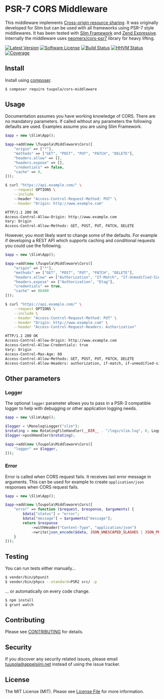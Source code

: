 # PSR-7 CORS Middleware

This middleware implements [Cross-origin resource sharing](https://en.wikipedia.org/wiki/Cross-origin_resource_sharing). It was originally developed for Slim but can be used with all frameworks using PSR-7 style middlewares. It has been tested  with [Slim Framework](http://www.slimframework.com/) and [Zend Expressive](https://zendframework.github.io/zend-expressive/). Internally the middleware uses [neomerx/cors-psr7](https://github.com/neomerx/cors-psr7) library for heavy lifting.

[![Latest Version](https://img.shields.io/packagist/v/tuupola/cors-middleware.svg?style=flat-square)](https://packagist.org/packages/tuupola/cors-middleware)
[![Software License](https://img.shields.io/badge/license-MIT-brightgreen.svg?style=flat-square)](LICENSE.md)
[![Build Status](https://img.shields.io/travis/tuupola/cors-middleware/master.svg?style=flat-square)](https://travis-ci.org/tuupola/cors-middleware)
[![HHVM Status](https://img.shields.io/hhvm/tuupola/cors-middleware.svg?style=flat-square)](http://hhvm.h4cc.de/package/tuupola/cors-middleware)
[![Coverage](http://img.shields.io/codecov/c/github/tuupola/cors-middleware.svg?style=flat-square)](https://codecov.io/github/tuupola/cors-middleware)

## Install

Install using [composer](https://getcomposer.org/).

``` bash
$ composer require tuupola/cors-middleware
```

## Usage

Documentation assumes you have working knowledge of CORS. There are no mandatory parameters. If called without any parameters the following defaults are used. Examples assume you are using Slim Framework.

```php
$app = new \Slim\App();

$app->add(new \Tuupola\Middleware\Cors([
    "origin" => ["*"],
    "methods" => ["GET", "POST", "PUT", "PATCH", "DELETE"],
    "headers.allow" => [],
    "headers.expose" => [],
    "credentials" => false,
    "cache" => 0,
]));
```

```bash
$ curl "https://api.example.com/" \
    --request OPTIONS \
    --include
    --header "Access-Control-Request-Method: PUT" \
    --header "Origin: http://www.example.com"

HTTP/1.1 200 OK
Access-Control-Allow-Origin: http://www.example.com
Vary: Origin
Access-Control-Allow-Methods: GET, POST, PUT, PATCH, DELETE
```

However, you most likely want to change some of the defaults. For example if developing a REST API which supports caching and conditional requests you could use the following.


```php
$app = new \Slim\App();

$app->add(new \Tuupola\Middleware\Cors([
    "origin" => ["*"],
    "methods" => ["GET", "POST", "PUT", "PATCH", "DELETE"],
    "headers.allow" => ["Authorization", "If-Match", "If-Unmodified-Since"],
    "headers.expose" => ["Authorization", "Etag"],
    "credentials" => true,
    "cache" => 86400
]));
```

```bash
$ curl "https://api.example.com/" \
    --request OPTIONS \
    --include \
    --header "Access-Control-Request-Method: PUT" \
    --header "Origin: http://www.example.com" \
    --header "Access-Control-Request-Headers: Authorization"

HTTP/1.1 200 OK
Access-Control-Allow-Origin: http://www.example.com
Access-Control-Allow-Credentials: true
Vary: Origin
Access-Control-Max-Age: 60
Access-Control-Allow-Methods: GET, POST, PUT, PATCH, DELETE
Access-Control-Allow-Headers: authorization, if-match, if-unmodified-since
```

## Other parameters

### Logger

The optional `logger` parameter allows you to pass in a PSR-3 compatible logger to help with debugging or other application logging needs.

``` php
$app = new \Slim\App();

$logger = \Monolog\Logger("slim");
$rotating = new RotatingFileHandler(__DIR__ . "/logs/slim.log", 0, Logger::DEBUG);
$logger->pushHandler($rotating);

$app->add(new \Tuupola\Middleware\Cors([
    "logger" => $logger,
]));
```

### Error

Error is called when CORS request fails. It receives last error message in arguments. This can be used for example to create `application/json` responses when CORS request fails.

``` php
$app = new \Slim\App();

$app->add(new \Tuupola\Middleware\Cors([
    "error" => function ($request, $response, $arguments) {
        $data["status"] = "error";
        $data["message"] = $arguments["message"];
        return $response
            ->withHeader("Content-Type", "application/json")
            ->write(json_encode($data, JSON_UNESCAPED_SLASHES | JSON_PRETTY_PRINT));
    }
]));
```

## Testing

You can run tests either manually...

``` bash
$ vendor/bin/phpunit
$ vendor/bin/phpcs --standard=PSR2 src/ -p
```

... or automatically on every code change.

``` bash
$ npm install
$ grunt watch
```

## Contributing

Please see [CONTRIBUTING](CONTRIBUTING.md) for details.

## Security

If you discover any security related issues, please email tuupola@appelsiini.net instead of using the issue tracker.

## License

The MIT License (MIT). Please see [License File](LICENSE.md) for more information.
